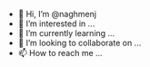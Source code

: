 - 👋 Hi, I’m @naghmenj
- 👀 I’m interested in ...
- 🌱 I’m currently learning ...
- 💞️ I’m looking to collaborate on ...
- 📫 How to reach me ...

<!---
naghmenj/naghmenj is a ✨ special ✨ repository because its `README.md` (this file) appears on your GitHub profile.
You can click the Preview link to take a look at your changes.
--->
